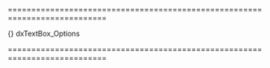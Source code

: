 <!--**
/*-------------------------------------------
    Auto-generated file. Do not modify.
-------------------------------------------

**-->
===========================================================================
<!--default-->{}<!--/default-->
<!--type-->dxTextBox_Options<!--/type-->
===========================================================================

<!--shortDescription-->

<!--/shortDescription-->

<!--fullDescription-->

<!--/fullDescription-->